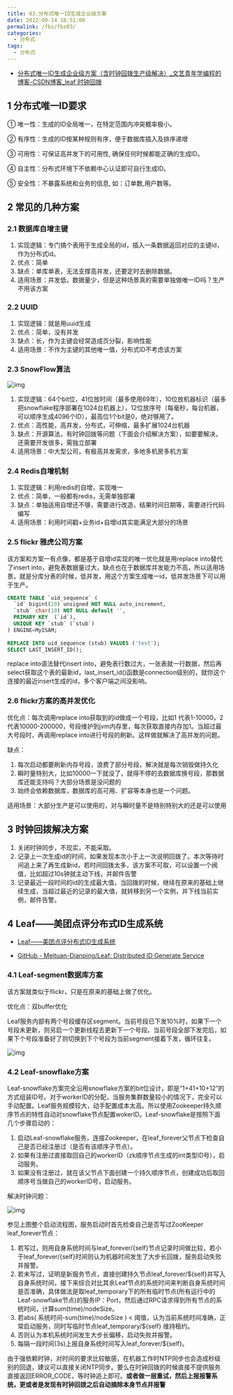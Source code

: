 ```yaml
---
title: 03.分布式唯一ID生成企业级方案
date: 2022-09-14 16:51:00
permalink: /fbs/fbs03/
categories: 
  - 分布式
tags: 
  - 分布式
---
```


- [分布式唯一ID生成企业级方案（含时钟回拨生产级解决）_文艺青年学编程的博客-CSDN博客_leaf 时钟回拨](https://blog.csdn.net/sinat_16658263/article/details/124598507?spm=1001.2014.3001.5502)

## 1 分布式唯一ID要求

① 唯一性：生成的ID全局唯一，在特定范围内冲突概率极小。

② 有序性：生成的ID按某种规则有序，便于数据库插入及排序递增

③ 可用性：可保证高并发下的可用性, 确保任何时候都能正确的生成ID。

④ 自主性：分布式环境下不依赖中心认证即可自行生成ID。

⑤ 安全性：不暴露系统和业务的信息, 如：订单数,用户数等。

## 2 常见的几种方案

### 2.1 数据库自增主键

1. 实现逻辑：专门搞个表用于生成全局的id，插入一条数据返回对应的主键id，作为分布式id。
2. 优点：简单
3. 缺点：单库单表，无法支撑高并发，还要定时去删除数据。
4. 适用场景：并发低，数据量少，但是这种场景真的需要单独做唯一ID吗？生产不用该方案

### 2.2 UUID

1. 实现逻辑：就是用uuid生成
2. 优点：简单，没有并发
3. 缺点：长，作为主键会经常造成页分裂，影响性能
4. 适用场景：不作为主键的其他唯一值，分布式ID不考虑该方案

### 2.3 SnowFlow算法

![img](https://img-blog.csdnimg.cn/7c8c33a6d819412582d442e708622e22.png)



1. 实现逻辑：64个bit位，41位放时间（最多使用69年），10位放机器标识（最多把snowflake程序部署在1024台机器上），12位放序号（每毫秒，每台机器，可以顺序生成4096个ID），最高位1个bit是0，绝对够用了。
2. 优点：高性能，高并发，分布式，可伸缩，最多扩展1024台机器
3. 缺点：开源算法，有时钟回拨等问题（下面会介绍解决方案），如要要解决，还需要开发很多，需独立部署
4. 适用场景：中大型公司，有极高并发需求，多地多机房多机方案

### 2.4 Redis自增机制

1. 实现逻辑：利用redis的自增，实现唯一
2. 优点：简单，一般都有redis，无需单独部署
3. 缺点：单独适用自增还不够，需要进行改造，结果时间日期等，需要进行代码编写
4. 适用场景：利用时间戳+业务id+自增id其实能满足大部分的场景

### 2.5 flickr 雅虎公司方案

该方案和方案一有点像，都是基于自增id实现的唯一优化就是用replace into替代了insert into，避免表数据量过大，缺点也在于数据库并发能力不高，所以适用场景，就是分库分表的时候，低并发，用这个方案生成唯一id，低并发场景下可以用于生产。

```sql
CREATE TABLE `uid_sequence` (  
  `id` bigint(20) unsigned NOT NULL auto_increment,  
  `stub` char(10) NOT NULL default '',  
  PRIMARY KEY  (`id`),  
  UNIQUE KEY `stub` (`stub`)  
) ENGINE=MyISAM;
 
REPLACE INTO uid_sequence (stub) VALUES ('test');  
SELECT LAST_INSERT_ID(); 
```

replace into语法替代insert into，避免表行数过大，一张表就一行数据，然后再select获取这个表的最新id，last_insert_id()函数是connection级别的，就你这个连接的最近insert生成的id，多个客户端之间没影响。

### 2.6 flickr方案的高并发优化

优化点：每次调用replace into获取到的id做成一个号段，比如1 代表1-10000，2代表10000-200000，号段维护到jvm内存里，每次获取直接内存加1。当超过最大号段时，再调用replace into进行号段的刷新。这样做就解决了高并发的问题。

缺点：

1. 每次启动都要刷新内存号段，浪费了部分号段，解决就是每次销毁做持久化
2. 瞬时量特别大，比如10000一下就没了，就得不停的去数据库换号段，那数据库还能支持吗？大部分场景是没问题的
3. 始终会依赖数据库，数据库的高可用、扩容等本身也是一个问题。

适用场景：大部分生产是可以使用的，对与瞬时量不是特别特别大的还是可以使用

## 3 时钟回拨解决方案

1. 关闭时钟同步，不现实，不能采取。
2. 记录上一次生成id的时间，如果发现本次小于上一次说明回拨了。本次等待时间追上来了再生成新id，若时间回拨太多，该方案不可取，可以设置一个阀值，比如超过10s钟就主动下线，并邮件告警
3. 记录最近一段时间的id的生成最大值，当回拨的时候，继续在原来的基础上继续生成，当超过最近的记录的最大值，就转移到另一个实例，并下线当前实例，邮件告警。

## 4 Leaf——美团点评分布式ID生成系统

- [Leaf——美团点评分布式ID生成系统](https://tech.meituan.com/2017/04/21/mt-leaf.html)

- [GitHub - Meituan-Dianping/Leaf: Distributed ID Generate Service](https://github.com/Meituan-Dianping/Leaf)

### 4.1 Leaf-segment数据库方案

该方案就类似于flickr，只是在原来的基础上做了优化。

优化点：双buffer优化

Leaf服务内部有两个号段缓存区segment。当前号段已下发10%时，如果下一个号段未更新，则另启一个更新线程去更新下一个号段。当前号段全部下发完后，如果下个号段准备好了则切换到下个号段为当前segment接着下发，循环往复。

![img](https://img-blog.csdnimg.cn/970a00cf6fc3479da30a9ef7c4f12c9c.png)

### 4.2 Leaf-snowflake方案

Leaf-snowflake方案完全沿用snowflake方案的bit位设计，即是“1+41+10+12”的方式组装ID号。对于workerID的分配，当服务集群数量较小的情况下，完全可以手动配置。Leaf服务规模较大，动手配置成本太高。所以使用Zookeeper持久顺序节点的特性自动对snowflake节点配置wokerID。Leaf-snowflake是按照下面几个步骤启动的：

1. 启动Leaf-snowflake服务，连接Zookeeper，在leaf_forever父节点下检查自己是否已经注册过（是否有该顺序子节点）。
2. 如果有注册过直接取回自己的workerID（zk顺序节点生成的int类型ID号），启动服务。
3. 如果没有注册过，就在该父节点下面创建一个持久顺序节点，创建成功后取回顺序号当做自己的workerID号，启动服务。

解决时钟问题：

![img](https://img-blog.csdnimg.cn/ca751be1b6b842f0a23c16500c0401c1.png)

参见上图整个启动流程图，服务启动时首先检查自己是否写过ZooKeeper leaf_forever节点：

1. 若写过，则用自身系统时间与leaf_forever/{self}节点记录时间做比较，若小于leaf_forever/{self}时间则认为机器时间发生了大步长回拨，服务启动失败并报警。
2. 若未写过，证明是新服务节点，直接创建持久节点leaf_forever/${self}并写入自身系统时间，接下来综合对比其余Leaf节点的系统时间来判断自身系统时间是否准确，具体做法是取leaf_temporary下的所有临时节点(所有运行中的Leaf-snowflake节点)的服务IP：Port，然后通过RPC请求得到所有节点的系统时间，计算sum(time)/nodeSize。
3. 若abs( 系统时间-sum(time)/nodeSize ) < 阈值，认为当前系统时间准确，正常启动服务，同时写临时节点leaf_temporary/${self} 维持租约。
4. 否则认为本机系统时间发生大步长偏移，启动失败并报警。
5. 每隔一段时间(3s)上报自身系统时间写入leaf_forever/${self}。

由于强依赖时钟，对时间的要求比较敏感，在机器工作时NTP同步也会造成秒级别的回退，建议可以直接关闭NTP同步。要么在时钟回拨的时候直接不提供服务直接返回ERROR_CODE，等时钟追上即可。**或者做一层重试，然后上报报警系统，更或者是发现有时钟回拨之后自动摘除本身节点并报警**

